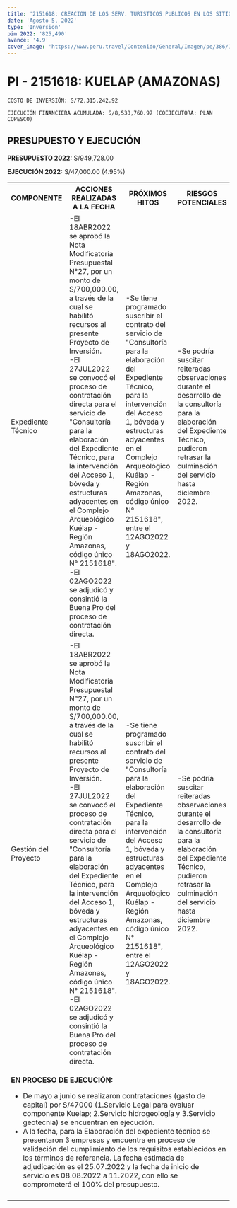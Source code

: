 ```yaml
---
title: '2151618: CREACION DE LOS SERV. TURISTICOS PUBLICOS EN LOS SITIOS ARQ. DE YALAPE, KARAJIA, LAGUNA DE LOS CONDORES, MAKCRO, TELLA, KUELAP, REVASH, OLAN, LA CONGONA Y CORREDOR TURISTICO DEL ALTO UTCUBAMBA, EN LAS PROVINCIAS DE CHACHAPOYAS Y LUYA-REGION AMAZONAS'
date: 'Agosto 5, 2022'
type: 'Inversion'
pim 2022: '825,490'
avance: '4.9'
cover_image: 'https://www.peru.travel/Contenido/General/Imagen/pe/386/1.1/kuelap-fortaleza.jpg'
---
```


# PI - 2151618: KUELAP (AMAZONAS)

`COSTO DE INVERSIÓN: S/72,315,242.92`

`EJECUCIÓN FINANCIERA ACUMULADA: S/8,538,760.97 (COEJECUTORA: PLAN COPESCO)`

## PRESUPUESTO Y EJECUCIÓN

**PRESUPUESTO 2022:** S/949,728.00 

**EJECUCIÓN 2022:** S/47,000.00 (4.95%)

<table>

<tr>
<th>COMPONENTE</th>
<th>ACCIONES REALIZADAS A LA FECHA</th>
<th>PRÓXIMOS HITOS</th>
<th>RIESGOS POTENCIALES</th>
</tr>

<tr>
<td>Expediente Técnico</td>
<td>-El 18ABR2022 se aprobó la Nota Modificatoria Presupuestal N°27, por un monto de S/700,000.00, a través de la cual se habilitó recursos al presente Proyecto de Inversión.
<br>-El 27JUL2022 se convocó el proceso de contratación directa para el servicio de "Consultoría para la elaboración del Expediente Técnico, para la intervención del Acceso 1, bóveda y estructuras adyacentes en el Complejo Arqueológico Kuélap - Región Amazonas, código único N° 2151618".
<br>-El 02AGO2022 se adjudicó y consintió la Buena Pro del proceso de contratación directa.</td>
<td>-Se tiene programado suscribir el contrato del servicio de "Consultoría para la elaboración del Expediente Técnico, para la intervención del Acceso 1, bóveda y estructuras adyacentes en el Complejo Arqueológico Kuélap - Región Amazonas, código único N° 2151618", entre el 12AGO2022 y 18AGO2022.</td>
<td>-Se podría suscitar reiteradas observaciones durante el desarrollo de la consultoría para la elaboración del Expediente Técnico, pudieron retrasar la culminación del servicio hasta diciembre 2022.</td>
</tr>

<tr>
<td>Gestión del Proyecto</td>
<td>-El 18ABR2022 se aprobó la Nota Modificatoria Presupuestal N°27, por un monto de S/700,000.00, a través de la cual se habilitó recursos al presente Proyecto de Inversión.
<br>-El 27JUL2022 se convocó el proceso de contratación directa para el servicio de "Consultoría para la elaboración del Expediente Técnico, para la intervención del Acceso 1, bóveda y estructuras adyacentes en el Complejo Arqueológico Kuélap - Región Amazonas, código único N° 2151618".
<br>-El 02AGO2022 se adjudicó y consintió la Buena Pro del proceso de contratación directa.</td>
<td>-Se tiene programado suscribir el contrato del servicio de "Consultoría para la elaboración del Expediente Técnico, para la intervención del Acceso 1, bóveda y estructuras adyacentes en el Complejo Arqueológico Kuélap - Región Amazonas, código único N° 2151618", entre el 12AGO2022 y 18AGO2022.</td>
<td>-Se podría suscitar reiteradas observaciones durante el desarrollo de la consultoría para la elaboración del Expediente Técnico, pudieron retrasar la culminación del servicio hasta diciembre 2022.</td>
</tr>

<td colspan="4">

**EN PROCESO DE EJECUCIÓN:** 

* De mayo a junio se realizaron contrataciones (gasto de capital) por S/47000 (1.Servicio Legal para evaluar componente Kuelap; 2.Servicio hidrogeología y 3.Servicio geotecnia) se encuentran en ejecución.
* A la fecha, para la Elaboración del expediente técnico se presentaron 3 empresas y encuentra en proceso de validación del cumplimiento de los requisitos establecidos en los términos de referencia. La fecha estimada de adjudicación es el 25.07.2022 y la fecha de inicio de servicio es 08.08.2022 a 11.2022, con ello se comprometerá el 100% del presupuesto. 
</td>
</tr>

<tr>
<td></td>
<td></td>
<td></td>
</tr>

</table>
